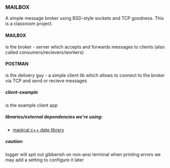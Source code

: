 ### MAILBOX
A simple message broker using BSD-style sockets and TCP goodness. This is a classroom project.

#### MAILBOX
is the broker - server which accepts and forwards messages to clients
(also called consumers/recievers/workers)

#### POSTMAN
is the delivery guy - a simple client lib which allows to connect to the broker
via TCP and send or recieve messages

##### client-example
is the example client app

##### libraries/external dependencies we're using:
- [magical c++ date library](https://howardhinnant.github.io/date/date.html)

##### caution:
logger will spit out gibberish on non-ansi terminal when printing errors
we may add a setting to configure it later
